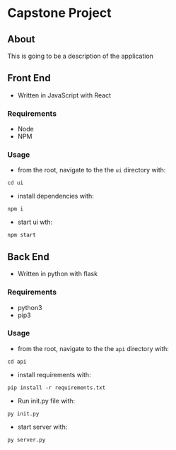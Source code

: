 # Capstone Project

## About

This is going to be a description of the application

## Front End

- Written in JavaScript with React

### Requirements

- Node
- NPM

### Usage

- from the root, navigate to the the `ui` directory with:

```code
cd ui
```

- install dependencies with:

```code
npm i
```

- start ui wth:

```code
npm start
```

## Back End

- Written in python with flask

### Requirements

- python3
- pip3
### Usage

- from the root, navigate to the the `api` directory with:

```code
cd api
```

- install requirements with:

```code
pip install -r requirements.txt
```

- Run init.py file with:

```code
py init.py
```

- start server with:

```code
py server.py
```

